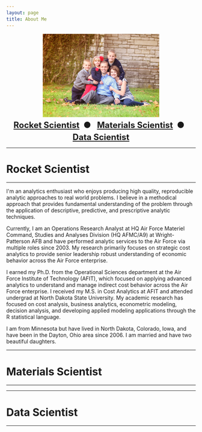 ```yaml
---
layout: page
title: About Me
---
```


<center><img src='family.jpg' style='width: 310px; height: 221px;'></center>

<font style="font-size:20pt; font-weight: bold;">
<center>
<small>
<a href="#rocket">Rocket Scientist</a>&nbsp;&nbsp;&#9679;&nbsp;&nbsp;
<a href="#materials">Materials Scientist</a>&nbsp;&nbsp;&#9679;&nbsp;&nbsp;
<a href="#data">Data Scientist</a>
</small>
</center>
</font>

****

# Rocket Scientist <a name="rocket"></a>

****

I'm an analytics enthusiast who enjoys producing high quality, reproducible analytic approaches to real world problems.  I believe in a methodical approach that provides fundamental understanding of the problem through the application of descriptive, predictive, and prescriptive analytic techniques.

Currently, I am an Operations Research Analyst at HQ Air Force Materiel Command, Studies and Analyses Division (HQ AFMC/A9) at Wright-Patterson AFB and have performed analytic services to the Air Force via multiple roles since 2003.  My research primarily focuses on strategic cost analytics to provide senior leadership robust understanding of economic behavior across the Air Force enterprise.  

I earned my Ph.D. from the Operational Sciences department at the Air Force Institute of Technology (AFIT), which focused on applying advanced analytics to understand and manage indirect cost behavior across the Air Force enterprise.  I received my M.S. in Cost Analytics at AFIT and attended undergrad at North Dakota State University.  My academic research has focused on cost analysis, business analytics, econometric modeling, decision analysis, and developing applied modeling applications through the R statistical language. 

I am from Minnesota but have lived in North Dakota, Colorado, Iowa, and have been in the Dayton, Ohio area since 2006.  I am married and have two beautiful daughters.

****

# Materials Scientist <a name="materials"></a>

****

****

# Data Scientist <a name="data"></a>

****